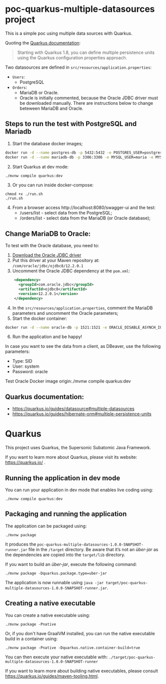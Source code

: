 # poc-quarkus-multiple-datasources project

This is a simple poc using multiple data sources with Quarkus.

Quoting the [Quarkus documentation](https://quarkus.io/guides/hibernate-orm#multiple-persistence-units):
> Starting with Quarkus 1.8, you can define multiple persistence units using the Quarkus configuration properties approach.

Two datasources are defined in `src/resources/application.properties`:
- `Users`:
  - PostgreSQL
- `Orders`:
  - MariaDB or Oracle. 
  - Oracle is initially commented, because the Oracle JDBC driver must be downloaded manually. There are instructions below to change beteween MariaDB and Oracle.

## Steps to run the test with PostgreSQL and Mariadb
1. Start the database docker images;

```bash
docker run -d --name postgres-db -p 5432:5432 -e POSTGRES_USER=postgres -e POSTGRES_PASSWORD=postgres -e POSTGRES_DB=usersdb postgres
docker run -d --name mariadb-db -p 3306:3306 -e MYSQL_USER=maria -e MYSQL_ROOT_PASSWORD=maria -e MYSQL_PASSWORD=maria -e MYSQL_DATABASE=ordersdb mariadb
```

2. Start Quarkus at dev mode:
```bash
./mvnw compile quarkus:dev
```
3. Or you can run inside docker-compose:
```
chmod +x ./run.sh
./run.sh
```
4. From a browser access http://localhost:8080/swagger-ui and the test:
   - /users/list - select data from the PostgreSQL;
   - /orders/list - select data from the MariaDB (or Oracle database);


## Change MariaDB to Oracle:
To test with the Oracle database, you need to:
1. [Download the Oracle JDBC driver](https://www.oracle.com/technetwork/database/application-development/jdbc/downloads/index.html)
2. Put this driver at your Maven repository at: `/com/oracle/jdbc/ojdbc8/12.2.0.1`
3. Uncomment the Oracle JDBC dependency at the `pom.xml`:
```xml
    <dependency>
      <groupId>com.oracle.jdbc</groupId>
      <artifactId>ojdbc8</artifactId>
      <version>12.2.0.1</version>
    </dependency>
```
4. In the `src/resources/application.properties`, comment the MariaDB parameters and uncomment the Oracle parameters;
5. Start the docker container:
```bash
docker run -d --name oracle-db -p 1521:1521 -e ORACLE_DISABLE_ASYNCH_IO=true oracleinanutshell/oracle-xe-11g
```
6. Run the application and be happy!

In case you want to see the data from a client, as DBeaver, use the following parameters:
- Type: SID
- User: system
- Password: oracle

Test Oracle Docker image origin:./mvnw compile quarkus:dev

## Quarkus documentation:
- https://quarkus.io/guides/datasource#multiple-datasources
- https://quarkus.io/guides/hibernate-orm#multiple-persistence-units



# Quarkus

This project uses Quarkus, the Supersonic Subatomic Java Framework.

If you want to learn more about Quarkus, please visit its website: https://quarkus.io/ .

## Running the application in dev mode

You can run your application in dev mode that enables live coding using:
```shell script
./mvnw compile quarkus:dev
```

## Packaging and running the application

The application can be packaged using:
```shell script
./mvnw package
```
It produces the `poc-quarkus-multiple-datasources-1.0.0-SNAPSHOT-runner.jar` file in the `/target` directory.
Be aware that it’s not an _über-jar_ as the dependencies are copied into the `target/lib` directory.

If you want to build an _über-jar_, execute the following command:
```shell script
./mvnw package -Dquarkus.package.type=uber-jar
```

The application is now runnable using `java -jar target/poc-quarkus-multiple-datasources-1.0.0-SNAPSHOT-runner.jar`.

## Creating a native executable

You can create a native executable using: 
```shell script
./mvnw package -Pnative
```

Or, if you don't have GraalVM installed, you can run the native executable build in a container using: 
```shell script
./mvnw package -Pnative -Dquarkus.native.container-build=true
```

You can then execute your native executable with: `./target/poc-quarkus-multiple-datasources-1.0.0-SNAPSHOT-runner`

If you want to learn more about building native executables, please consult https://quarkus.io/guides/maven-tooling.html.
